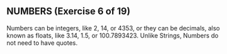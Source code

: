  ## NUMBERS (Exercise 6 of 19)

  Numbers can be integers, like 2, 14, or 4353, or they can be decimals,
  also known as floats, like 3.14, 1.5, or 100.7893423. Unlike Strings,
  Numbers do not need to have quotes.
